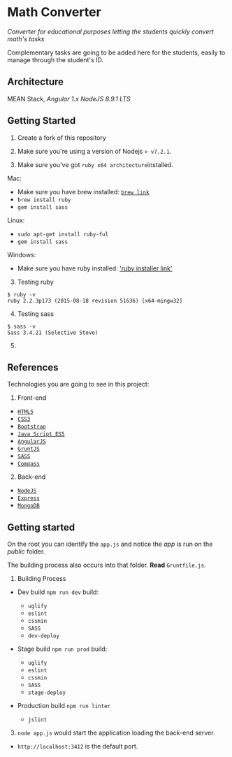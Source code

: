 # Math Converter
*Converter for educational purposes letting the students quickly convert math's tasks*

Complementary tasks are going to be added here for the students, easily to manage through the student's ID.

## Architecture

MEAN Stack, *Angular 1.x* *NodeJS 8.9.1 LTS*

## Getting Started

1. Create a fork of this repository

2. Make sure you're using a version of Nodejs `> v7.2.1`.

2. Make sure you've got `ruby x64 architecture`installed.

Mac:

 * Make sure you have brew installed: [`brew link`](https://www.w3.org/TR/html5/)
 * `brew install ruby`
 * `gem install sass`

Linux: 
       
 * `sudo apt-get install ruby-ful`
 * `gem install sass`

Windows:

 * Make sure you have ruby installed: ['ruby installer link'](https://rubyinstaller.org/) 

3. Testing ruby

```
$ ruby -v
ruby 2.2.3p173 (2015-08-18 revision 51636) [x64-mingw32]
```

4. Testing sass

```
$ sass -v
Sass 3.4.21 (Selective Steve)
```

5. 

## References

Technologies you are going to see in this project:

1. Front-end

 * [`HTML5`](https://www.w3.org/TR/html5/)
 * [`CSS3`](https://www.w3.org/TR/css-syntax-3/)
 * [`Bootstrap`](http://getbootstrap.com/)
 * [`Java Script ES5`](https://www.w3.org/standards/webdesign/script)
 * [`AngularJS`](https://angularjs.org/)
 * [`GruntJS`](http://gruntjs.com/)
 * [`SASS`](http://sass-lang.com/)
 * [`Compass`](http://compass-style.org/)

2. Back-end

 * [`NodeJS`](https://nodejs.org/en/)
 * [`Express`](http://expressjs.com/)
 * [`MongoDB`](https://www.mongodb.org/)

## Getting started

On the root you can identify the `app.js` and notice the *app* is run on the *public* folder.

The building process also occurs into that folder. **Read** `Gruntfile.js`.

1. Building Process

  * Dev build `npm run dev` build:
    * `uglify`
    * `eslint`
    * `cssmin`
    * `SASS`
    * `dev-deploy`

  * Stage build `npm run prod` build:
    * `uglify`
    * `eslint`
    * `cssmin`
    * `SASS`
    * `stage-deploy`

  * Production build `npm run linter`   
    * `jslint`

3. `node app.js` would start the application loading the back-end server.        
  * `http://localhost:3412` is the default port.
